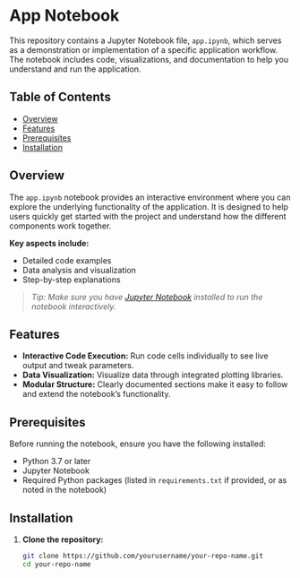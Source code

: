 # App Notebook

This repository contains a Jupyter Notebook file, `app.ipynb`, which serves as a demonstration or implementation of a specific application workflow. The notebook includes code, visualizations, and documentation to help you understand and run the application.

## Table of Contents

- [Overview](#overview)
- [Features](#features)
- [Prerequisites](#prerequisites)
- [Installation](#installation)

## Overview

The `app.ipynb` notebook provides an interactive environment where you can explore the underlying functionality of the application. It is designed to help users quickly get started with the project and understand how the different components work together.

**Key aspects include:**

- Detailed code examples
- Data analysis and visualization
- Step-by-step explanations

> _Tip: Make sure you have [Jupyter Notebook](https://jupyter.org/install) installed to run the notebook interactively._

## Features

- **Interactive Code Execution:** Run code cells individually to see live output and tweak parameters.
- **Data Visualization:** Visualize data through integrated plotting libraries.
- **Modular Structure:** Clearly documented sections make it easy to follow and extend the notebook’s functionality.

## Prerequisites

Before running the notebook, ensure you have the following installed:

- Python 3.7 or later
- Jupyter Notebook
- Required Python packages (listed in `requirements.txt` if provided, or as noted in the notebook)

## Installation

1. **Clone the repository:**

   ```bash
   git clone https://github.com/yourusername/your-repo-name.git
   cd your-repo-name
